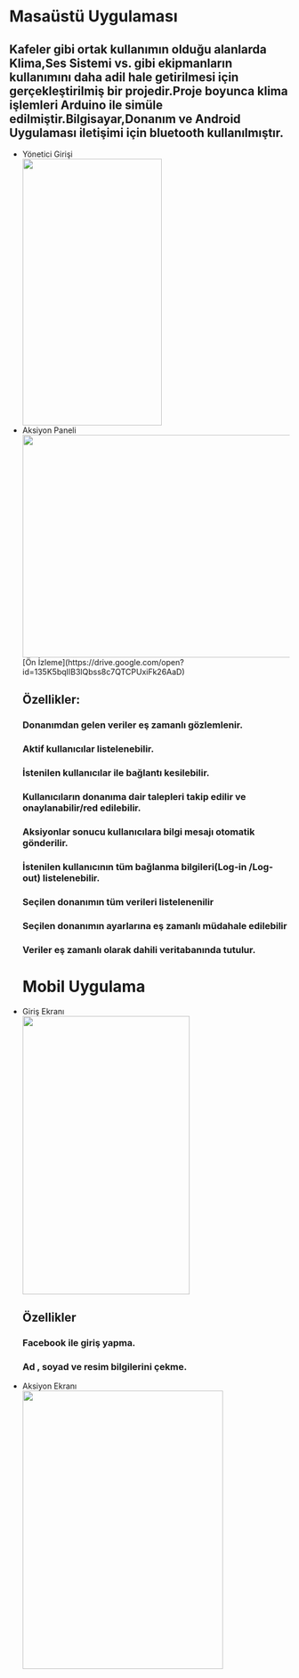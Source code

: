 <h1> Masaüstü Uygulaması </h1>
<h2>Kafeler gibi ortak kullanımın olduğu alanlarda Klima,Ses Sistemi vs. gibi ekipmanların kullanımını daha adil hale getirilmesi için gerçekleştirilmiş bir projedir.Proje boyunca klima işlemleri Arduino ile simüle edilmiştir.Bilgisayar,Donanım ve Android Uygulaması iletişimi için bluetooth kullanılmıştır. </h2>
<ul>
  <li>Yönetici Girişi</li>
  <img src="https://mvuhqa.dm2302.livefilestore.com/y4mIFO_EY2s1QuRu-3JjDlt1rlJXU6gSNG5FGTPM8nB5pKH2Kcse8Soj1GfmKWOHLoNOr8NSqpvJDP08kI3dH7Z8P1UIbJSzCAGRxlnygEjvjMwAdvArl7Nb8uiOY1hahqSrlctJuEONv5XVyTjSHM66pQvkNvjrQHvRQ8KrWJI_5wlTAcHYhH6yK9wcTL4qW3T5MGAwlmt257CoPUP4OBxdA?width=250&height=479&cropmode=none" width="250" height="479" />
  <li>Aksiyon Paneli</li>
  <img src="https://mvvsmw.dm2302.livefilestore.com/y4msA9VgDKQroBKyUkdQep1yJv4e7prvITq1bCOyzY57UP19rRLvOTEwdJLnSNOKrkzDIki0bcwnTzS-HK1Y2wCGwf0RPlEtWBO-6IIw4Pldpr4iL8P3ce94dSo54gi6fTc9q7w7APehH3XPuZc8FrzV3orMvCOy2IL9kQCKSXZd1rJ6DCd1TJOS9B_wapIXBwSwuZDVCUxrXNsWWn6QjuPug?width=1366&height=768&cropmode=none" width="700" height="400" />
 [Ön İzleme](https://drive.google.com/open?id=135K5bqIIB3lQbss8c7QTCPUxiFk26AaD)
  <h2>Özellikler:</h2>
  <h3>Donanımdan gelen veriler eş zamanlı gözlemlenir.</h3>
  <h3>Aktif kullanıcılar listelenebilir.</h3>
  <h3>İstenilen kullanıcılar ile bağlantı kesilebilir.</h3>
  <h3>Kullanıcıların donanıma dair talepleri takip edilir ve onaylanabilir/red edilebilir.</h3>
  <h3>Aksiyonlar sonucu kullanıcılara bilgi mesajı otomatik gönderilir.</h3>
  <h3>İstenilen kullanıcının tüm bağlanma bilgileri(Log-in /Log-out) listelenebilir.</h3>
  <h3>Seçilen donanımın tüm verileri listelenenilir</h3>
  <h3>Seçilen donanımın ayarlarına eş zamanlı müdahale edilebilir</h3>
  <h3>Veriler eş zamanlı olarak dahili veritabanında tutulur.</h3>
  
 <h1>Mobil Uygulama</h1>
 <li>Giriş Ekranı</li>
 <img src="https://mvsbcq.dm2302.livefilestore.com/y4mi6o2lq-BCsnEnOWgzmMPorIK3Vukodq9dzfC8jJUSax0DcfAes0NIPTZ_w7kwZjht1ZoTEUHvGhHifivWOvp7qBFBORCB98I2hiT9k0MfFUKq_F3Ye_GRH0QEAIBuVmnwwzYjnntixgOpz4TTUYGRA_w_GyUEyMFPUyWhGSptWDHIsHWCZ14byCx6hwNbfShgNC5no_j9kned6s_Lnf9Tw?width=540&height=960&cropmode=none" width="300" height="500" />
 <h2>Özellikler</h2>
 <h3>Facebook ile giriş yapma.<h3>
 <h3>Ad , soyad ve resim bilgilerini çekme.</h3>
 <li>Aksiyon Ekranı</li>
 <img src="https://mvtmla.dm2302.livefilestore.com/y4m0AOvBZKeHb6DRbfKzotWvy2q0Y8n6fsHElUcuK-4pFldfL3x25up8NNd0jXFSInWs_Qvr28OeGhR9by0Fl5n4K8l6HuIozQYtmVn_85USRMSt5qo3OP8l0Ttubx0EAgVe0TPQqkMqZqA-BvOlMoeJipRKf1ogsfKVP4A7zBdW6YyDUDOg9Q0-mAq6x-5Z_XmLc5JxoVZgpO4DWEIC3_m9g?width=540&height=960&cropmode=none" width="360" height="500" />
 
 
  
</ul>
